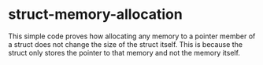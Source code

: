 # struct-memory-allocation
This simple code proves how allocating any memory to a pointer member of a struct does not change the size of the struct itself. This is because the struct only stores the pointer to that memory and not the memory itself.
